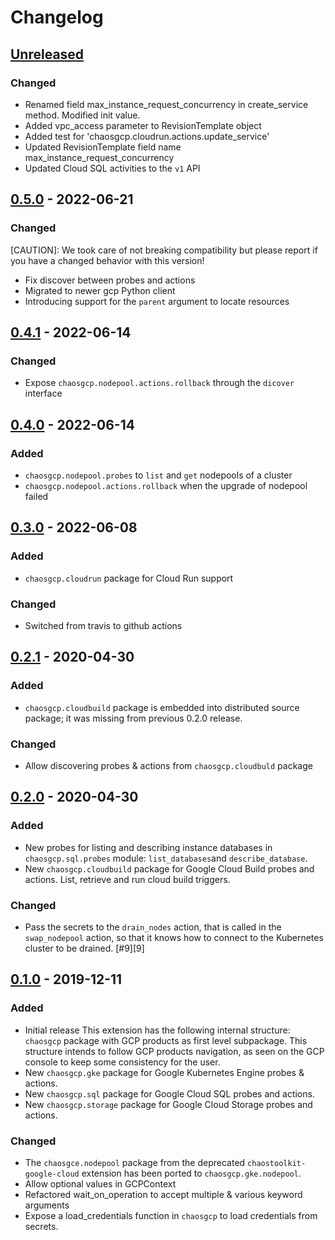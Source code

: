 # Changelog

## [Unreleased][]

[Unreleased]: https://github.com/chaostoolkit-incubator/chaostoolkit-google-cloud-platform/compare/0.5.0...HEAD

### Changed
- Renamed field max_instance_request_concurrency in create_service method. Modified init value.
- Added vpc_access parameter to RevisionTemplate object
- Added test for 'chaosgcp.cloudrun.actions.update_service'
- Updated RevisionTemplate field name max_instance_request_concurrency
- Updated Cloud SQL activities to the `v1` API


## [0.5.0][] - 2022-06-21

[0.5.0]: https://github.com/chaostoolkit-incubator/chaostoolkit-google-cloud-platform/compare/0.4.1...0.5.0

### Changed

[CAUTION]: We took care of not breaking compatibility but please report if you
have a changed behavior with this version!

- Fix discover between probes and actions
- Migrated to newer gcp Python client 
- Introducing support for the `parent` argument to locate resources

## [0.4.1][] - 2022-06-14

[0.4.1]: https://github.com/chaostoolkit-incubator/chaostoolkit-google-cloud-platform/compare/0.4.0...0.4.1

### Changed

- Expose `chaosgcp.nodepool.actions.rollback` through the `dicover` interface

## [0.4.0][] - 2022-06-14

[0.4.0]: https://github.com/chaostoolkit-incubator/chaostoolkit-google-cloud-platform/compare/0.3.0...0.4.0

### Added

- `chaosgcp.nodepool.probes` to `list` and `get` nodepools of a cluster
- `chaosgcp.nodepool.actions.rollback` when the upgrade of nodepool failed

## [0.3.0][] - 2022-06-08

[0.3.0]: https://github.com/chaostoolkit-incubator/chaostoolkit-google-cloud-platform/compare/0.2.1...0.3.0

### Added

- `chaosgcp.cloudrun` package for Cloud Run support

### Changed

- Switched from travis to github actions

## [0.2.1][] - 2020-04-30

[0.2.1]: https://github.com/chaostoolkit-incubator/chaostoolkit-google-cloud-platform/compare/0.2.0...0.2.1

### Added

-   `chaosgcp.cloudbuild` package is embedded into distributed source package;
    it was missing from previous 0.2.0 release.

### Changed

-   Allow discovering probes & actions from `chaosgcp.cloudbuld` package

## [0.2.0][] - 2020-04-30

[0.2.0]: https://github.com/chaostoolkit-incubator/chaostoolkit-google-cloud-platform/compare/0.1.0...0.2.0

### Added

-   New probes for listing and describing instance databases in
    `chaosgcp.sql.probes` module: `list_databases`and `describe_database`.
-   New `chaosgcp.cloudbuild` package for Google Cloud Build probes and actions.
    List, retrieve and run cloud build triggers.
    
### Changed

-   Pass the secrets to the `drain_nodes` action, that is called in the
    `swap_nodepool` action, so that it knows how to connect to the Kubernetes
    cluster to be drained. [#9][9]

[#9]: https://github.com/chaostoolkit-incubator/chaostoolkit-google-cloud-platform/issues/9

## [0.1.0][] - 2019-12-11

[0.1.0]: https://github.com/chaostoolkit-incubator/chaostoolkit-google-cloud-platform/tree/0.1.0

### Added

-   Initial release
    This extension has the following internal structure:
    ``chaosgcp`` package with GCP products as first level subpackage.
    This structure intends to follow GCP products navigation, as seen
    on the GCP console to keep some consistency for the user.
-   New `chaosgcp.gke` package for Google Kubernetes Engine probes & actions.
-   New `chaosgcp.sql` package for Google Cloud SQL probes and actions.
-   New `chaosgcp.storage` package for Google Cloud Storage probes and actions.

### Changed

-   The `chaosgce.nodepool` package from the deprecated 
    `chaostoolkit-google-cloud` extension has been ported to
     `chaosgcp.gke.nodepool`.
-   Allow optional values in GCPContext
-   Refactored wait_on_operation to accept multiple & various keyword arguments
-   Expose a load_credentials function in `chaosgcp` to load credentials
    from secrets.

